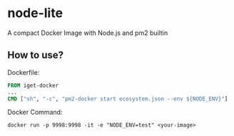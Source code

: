 # node-lite
A compact Docker Image with Node.js and pm2 builtin

## How to use?

Dockerfile:

``` Dockerfile
FROM iget-docker
...
CMD ["sh", "-c", "pm2-docker start ecosystem.json --env ${NODE_ENV}"]
```

Docker Command:

`docker run -p 9998:9998 -it -e "NODE_ENV=test" <your-image>`
